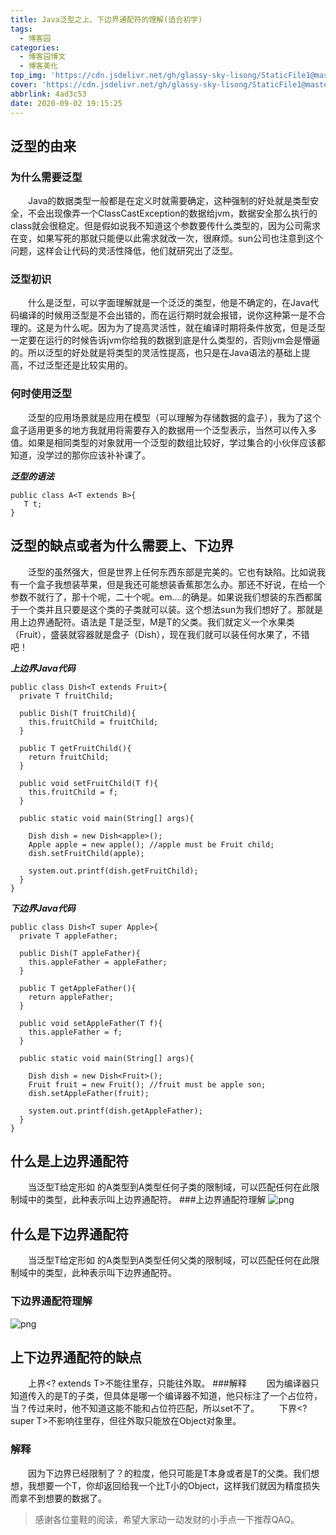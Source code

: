 ```yaml
---
title: Java泛型之上、下边界通配符的理解(适合初学)
tags:
  - 博客园
categories:
  - 博客园博文
  - 博客美化
top_img: 'https://cdn.jsdelivr.net/gh/glassy-sky-lisong/StaticFile1@master/top-img/2.jpg'
cover: 'https://cdn.jsdelivr.net/gh/glassy-sky-lisong/StaticFile1@master/post-cover/3.png'
abbrlink: 4ad3c53
date: 2020-09-02 19:15:25
---
```


## 泛型的由来
### 为什么需要泛型
&emsp;&emsp;Java的数据类型一般都是在定义时就需要确定，这种强制的好处就是类型安全，不会出现像弄一个ClassCastException的数据给jvm，数据安全那么执行的class就会很稳定。但是假如说我不知道这个参数要传什么类型的，因为公司需求在变，如果写死的那就只能便以此需求就改一次，很麻烦。sun公司也注意到这个问题，这样会让代码的灵活性降低，他们就研究出了泛型。
### 泛型初识
&emsp;&emsp;什么是泛型，可以字面理解就是一个泛泛的类型，他是不确定的，在Java代码编译的时候用泛型是不会出错的，而在运行期时就会报错，说你这种第一是不合理的。这是为什么呢。因为为了提高灵活性，就在编译时期将条件放宽，但是泛型一定要在运行的时候告诉jvm你给我的数据到底是什么类型的，否则jvm会是懵逼的。所以泛型的好处就是将类型的灵活性提高，也只是在Java语法的基础上提高，不过泛型还是比较实用的。
### 何时使用泛型
&emsp;&emsp;泛型的应用场景就是应用在模型（可以理解为存储数据的盒子），我为了这个盒子适用更多的地方我就用将需要存入的数据用一个泛型表示，当然可以传入多值。如果是相同类型的对象就用一个泛型的数组比较好，学过集合的小伙伴应该都知道，没学过的那你应该补补课了。

***泛型的语法***

    public class A<T extends B>{
       T t;
    }

## 泛型的缺点或者为什么需要上、下边界
&emsp;&emsp;泛型的虽然强大，但是世界上任何东西东部是完美的。它也有缺陷。比如说我有一个盒子我想装苹果，但是我还可能想装香蕉那怎么办。那还不好说，在给一个参数不就行了，那十个呢，二十个呢。em....的确是。如果说我们想装的东西都属于一个类并且只要是这个类的子类就可以装。这个想法sun为我们想好了。那就是用上边界通配符。语法是<T entends M> T是泛型，M是T的父类。我们就定义一个水果类（Fruit），盛装就容器就是盘子（Dish），现在我们就可以装任何水果了，不错吧！

***上边界Java代码***

    public class Dish<T extends Fruit>{
      private T fruitChild;

      public Dish(T fruitChild){
        this.fruitChild = fruitChild;
      }
    
      public T getFruitChild(){
        return fruitChild;
      }
      
      public void setFruitChild(T f){
        this.fruitChild = f;
      }
    
      public static void main(String[] args){
    
        Dish dish = new Dish<apple>();
        Apple apple = new apple(); //apple must be Fruit child;
        dish.setFruitChild(apple);

        system.out.printf(dish.getFruitChild);
      }
    }


***下边界Java代码***

    public class Dish<T super Apple>{
      private T appleFather;
    
      public Dish(T appleFather){
        this.appleFather = appleFather;
      }

      public T getAppleFather(){
        return appleFather;
      }
  
      public void setAppleFather(T f){
        this.appleFather = f;
      }
    
      public static void main(String[] args){
    
        Dish dish = new Dish<Fruit>();
        Fruit fruit = new Fruit(); //fruit must be apple son;
        dish.setAppleFather(fruit);
    
        system.out.printf(dish.getAppleFather);
      }
    }

## 什么是上边界通配符
&emsp;&emsp;当泛型T给定形如<T extends A> 的A类型到A类型任何子类的限制域，可以匹配任何在此限制域中的类型，此种表示叫上边界通配符。
###上边界通配符理解
![png](https://images2015.cnblogs.com/blog/820480/201611/820480-20161125004120143-1731938777.png)
## 什么是下边界通配符
&emsp;&emsp;当泛型T给定形如<T super A> 的A类型到A类型任何父类的限制域，可以匹配任何在此限制域中的类型，此种表示叫下边界通配符。
### 下边界通配符理解
![png](https://images2015.cnblogs.com/blog/820480/201611/820480-20161125004216471-1377946016.png)

## 上下边界通配符的缺点
&emsp;&emsp;上界<? extends T>不能往里存，只能往外取。
###解释
&emsp;&emsp;因为编译器只知道传入的是T的子类，但具体是哪一个编译器不知道，他只标注了一个占位符，当？传过来时，他不知道这能不能和占位符匹配，所以set不了。
&emsp;&emsp;下界<? super T>不影响往里存，但往外取只能放在Object对象里。
### 解释
&emsp;&emsp;因为下边界已经限制了？的粒度，他只可能是T本身或者是T的父类。我们想想，我想要一个T，你却返回给我一个比T小的Object，这样我们就因为精度损失而拿不到想要的数据了。

  >感谢各位童鞋的阅读，希望大家动一动发财的小手点一下推荐QAQ。

